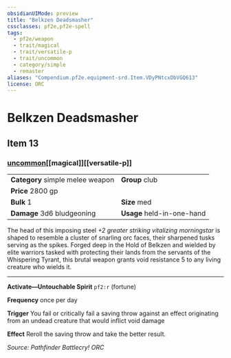 ```yaml
---
obsidianUIMode: preview
title: "Belkzen Deadsmasher"
cssclasses: pf2e,pf2e-spell
tags:
  - pf2e/weapon
  - trait/magical
  - trait/versatile-p
  - trait/uncommon
  - category/simple
  - remaster
aliases: "Compendium.pf2e.equipment-srd.Item.VDyPNtcxDbVGQ613"
license: ORC
---
```

# Belkzen Deadsmasher
## Item 13
### [uncommon](uncommon "Uncommon Rarity Trait")[[magical]][[versatile-p]]

|  |  |
| -- | -- |
| **Category** simple melee weapon | **Group** club |
| **Price** 2800 gp |  |
| **Bulk** 1 | **Size** med |
| **Damage** 3d6 bludgeoning  | **Usage** held-in-one-hand |



The head of this imposing steel _+2 greater striking vitalizing morningstar_ is shaped to resemble a cluster of snarling orc faces, their sharpened tusks serving as the spikes. Forged deep in the Hold of Belkzen and wielded by elite warriors tasked with protecting their lands from the servants of the Whispering Tyrant, this brutal weapon grants void resistance 5 to any living creature who wields it.

* * *

**Activate—Untouchable Spirit** `pf2:r` (fortune)

**Frequency** once per day

**Trigger** You fail or critically fail a saving throw against an effect originating from an undead creature that would inflict void damage

**Effect** Reroll the saving throw and take the better result.

*Source: Pathfinder Battlecry!*
*ORC*